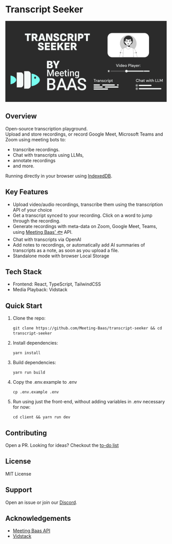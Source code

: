 # Transcript Seeker

![Header](./transcriptSeeker.png)

## Overview

Open-source transcription playground. <br/>
Upload and store recordings, or record Google Meet, Microsoft Teams and Zoom using meeting bots to: <br/>

- transcribe recordings.
- Chat with transcripts using LLMs,
- annotate recordings
- and more.

Running directly in your browser using [IndexedDB](https://developer.mozilla.org/en-US/docs/Web/API/IndexedDB_API).

## Key Features

- Upload video/audio recordings, transcribe them using the transcription API of your choice
- Get a transcript synced to your recording. Click on a word to jump through the recording.
- Generate recordings with meta-data on Zoom, Google Meet, Teams, using [Meeting Baas' 🐟](https://meetingbaas.com) API.
- Chat with transcripts via OpenAI
- Add notes to recordings, or automatically add AI summaries of transcripts as a note, as soon as you upload a file.
- Standalone mode with browser Local Storage

## Tech Stack

- Frontend: React, TypeScript, TailwindCSS
- Media Playback: Vidstack

## Quick Start

1. Clone the repo:

   ```
   git clone https://github.com/Meeting-Baas/transcript-seeker && cd transcript-seeker
   ```

2. Install dependencies:

   ```
   yarn install
   ```

3. Build dependencies:

   ```
   yarn run build
   ```

4. Copy the .env.example to .env

   ```
   cp .env.example .env
   ```

5. Run using just the front-end, without adding variables in .env necessary for now:
   ```
   cd client && yarn run dev
   ```

## Contributing

Open a PR. Looking for ideas? Checkout the [to-do list](./TODO.md)

## License

MIT License

## Support

Open an issue or join our [Discord](https://discord.com/invite/dsvFgDTr6c).

## Acknowledgements

- [Meeting Baas API](https://meetingbaas.com/)
- [Vidstack](https://www.vidstack.io/)
